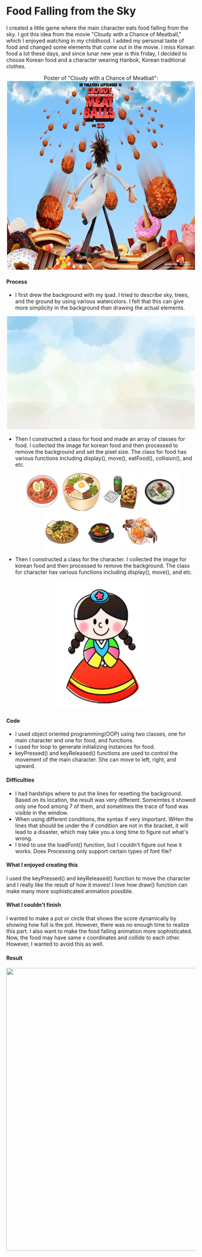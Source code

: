 # Food Falling from the Sky
I created a little game where the main character eats food falling from the sky. I got this idea from the movie "Cloudy with a Chance of Meatball," which I enjoyed watching in my childhood. I added my personal taste of food and changed some elements that come out in the movie. I miss Korean food a lot these days, and since lunar new year is this friday, I decided to choose Korean food and a character wearing Hanbok, Korean traditional clothes. 
<p align="center">
  Poster of "Cloudy with a Chance of Meatball": <br>
  <img src="img/movie.jpg" width="500" height="500">
</p>

#### Process ####
* I first drew the background with my ipad. I tried to describe sky, trees, and the ground by using various watercolors. I felt that this can give more simplicity in the background than drawing the actual elements.
<p align="center">
  <img src="img/background.png" width="500" height="300">
</p>

* Then I constructed a class for food and made an array of classes for food. I collected the image for korean food and then processed to remove the background and set the pixel size. The class for food has various functions including display(), move(), eatFood(), collision(), and etc.
<p float="left" align="center">
  <img src="img/food1.png" width="100" height="100">
  <img src="img/food2.png" width="100" height="100">
  <img src="img/food3.png" width="100" height="100">
  <img src="img/food4.png" width="100" height="100">
  <img src="img/food5.png" width="100" height="100">
  <img src="img/food6.png" width="100" height="100">
  <img src="img/food7.png" width="100" height="100">
</p>

* Then I constructed a class for the character. I collected the image for korean food and then processed to remove the background. The class for character has various functions including display(), move(), and etc.
<p align="center">
  <img src="img/character.png" width="230" height="340">
</p>

#### Code ####
* I used object oriented programming(OOP) using two classes, one for main character and one for food, and functions.
* I used for loop to generate initializing instances for food.
* keyPressed() and keyReleased() functions are used to control the movement of the main character. She can move to left, right, and upward.

#### Difficulties ####
* I had hardships where to put the lines for resetting the background. Based on its location, the result was very different. Someimtes it showed only one food among 7 of them, and sometimes the trace of food was visible in the window.
* When using different conditions, the syntax if very important. WHen the lines that should be under the if condition are not in the bracket, it will lead to a disaster, which may take you a long time to figure out what's wrong.
* I tried to use the loadFont() function, but I couldn't figure out how it works. Does Processing only support certain types of font file?

#### What I enjoyed creating this ####
I used the keyPressed() and keyReleased() function to move the character and I really like the result of how it moves! I love how draw() function can make many more sophisticated animation possible.

#### What I couldn't finish ####
I wanted to make a pot or circle that shows the score dynamically by showing how full is the pot. However, there was no enough time to realize this part. I also want to make the food falling animation more sophisticated. Now, the food may have same x coordinates and collide to each other. However, I wanted to avoid this as well.

#### Result ####
<p align="center">
<img src="img/animation.gif" width="750" height="750">
</p>

